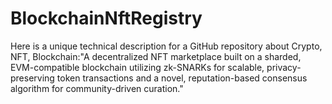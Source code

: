 # BlockchainNftRegistry
Here is a unique technical description for a GitHub repository about Crypto, NFT, Blockchain:"A decentralized NFT marketplace built on a sharded, EVM-compatible blockchain utilizing zk-SNARKs for scalable, privacy-preserving token transactions and a novel, reputation-based consensus algorithm for community-driven curation."
